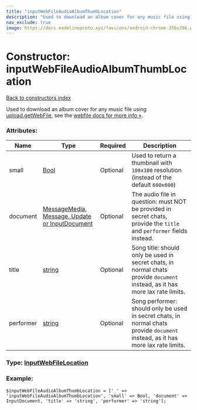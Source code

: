 ```yaml
---
title: "inputWebFileAudioAlbumThumbLocation"
description: "Used to download an album cover for any music file using upload.getWebFile, see the webfile docs for more info »."
nav_exclude: true
image: https://docs.madelineproto.xyz/favicons/android-chrome-256x256.png
---
```

# Constructor: inputWebFileAudioAlbumThumbLocation  
[Back to constructors index](/API_docs/constructors/index.html)



Used to download an album cover for any music file using [upload.getWebFile](../methods/upload.getWebFile.html), see the [webfile docs for more info »](https://core.telegram.org/api/files#downloading-webfiles).

### Attributes:

| Name     |    Type       | Required | Description |
|----------|---------------|----------|-------------|
|small|[Bool](/API_docs/types/Bool.html) | Optional|Used to return a thumbnail with `100x100` resolution (instead of the default `600x600`)|
|document|[MessageMedia, Message, Update or InputDocument](/API_docs/types/InputDocument.html) | Optional|The audio file in question: must NOT be provided in secret chats, provide the `title` and `performer` fields instead.|
|title|[string](/API_docs/types/string.html) | Optional|Song title: should only be used in secret chats, in normal chats provide `document` instead, as it has more lax rate limits.|
|performer|[string](/API_docs/types/string.html) | Optional|Song performer: should only be used in secret chats, in normal chats provide `document` instead, as it has more lax rate limits.|



### Type: [InputWebFileLocation](/API_docs/types/InputWebFileLocation.html)


### Example:

```
$inputWebFileAudioAlbumThumbLocation = ['_' => 'inputWebFileAudioAlbumThumbLocation', 'small' => Bool, 'document' => InputDocument, 'title' => 'string', 'performer' => 'string'];
```  
